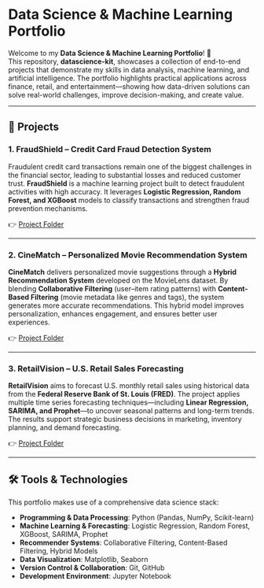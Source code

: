 # Data Science & Machine Learning Portfolio

Welcome to my **Data Science & Machine Learning Portfolio**! 🚀  
This repository, **datascience-kit**, showcases a collection of end-to-end projects that demonstrate my skills in data analysis, machine learning, and artificial intelligence. The portfolio highlights practical applications across finance, retail, and entertainment—showing how data-driven solutions can solve real-world challenges, improve decision-making, and create value.  

---

## 📂 Projects  

### 1. FraudShield – Credit Card Fraud Detection System  
Fraudulent credit card transactions remain one of the biggest challenges in the financial sector, leading to substantial losses and reduced customer trust. **FraudShield** is a machine learning project built to detect fraudulent activities with high accuracy. It leverages **Logistic Regression, Random Forest, and XGBoost** models to classify transactions and strengthen fraud prevention mechanisms.  

👉 [Project Folder](./FraudShield)  

---

### 2. CineMatch – Personalized Movie Recommendation System  
**CineMatch** delivers personalized movie suggestions through a **Hybrid Recommendation System** developed on the MovieLens dataset. By blending **Collaborative Filtering** (user–item rating patterns) with **Content-Based Filtering** (movie metadata like genres and tags), the system generates more accurate recommendations. This hybrid model improves personalization, enhances engagement, and ensures better user experiences.  

👉 [Project Folder](./CineMatch)  

---

### 3. RetailVision – U.S. Retail Sales Forecasting  
**RetailVision** aims to forecast U.S. monthly retail sales using historical data from the **Federal Reserve Bank of St. Louis (FRED)**. The project applies multiple time series forecasting techniques—including **Linear Regression, SARIMA, and Prophet**—to uncover seasonal patterns and long-term trends. The results support strategic business decisions in marketing, inventory planning, and demand forecasting.  

👉 [Project Folder](./RetailVision)  

---

## 🛠️ Tools & Technologies  

This portfolio makes use of a comprehensive data science stack:  

- **Programming & Data Processing**: Python (Pandas, NumPy, Scikit-learn)  
- **Machine Learning & Forecasting**: Logistic Regression, Random Forest, XGBoost, SARIMA, Prophet  
- **Recommender Systems**: Collaborative Filtering, Content-Based Filtering, Hybrid Models  
- **Data Visualization**: Matplotlib, Seaborn  
- **Version Control & Collaboration**: Git, GitHub  
- **Development Environment**: Jupyter Notebook 
